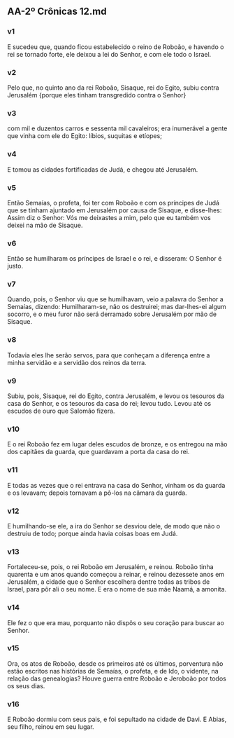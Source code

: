 ## AA-2º Crônicas 12.md
### v1
 E sucedeu que, quando ficou estabelecido o reino de Roboão, e havendo o rei se tornado forte, ele deixou a lei do Senhor, e com ele todo o Israel.
### v2
 Pelo que, no quinto ano da rei Roboão, Sisaque, rei do Egito, subiu contra Jerusalém {porque eles tinham transgredido contra o Senhor}
### v3
 com mil e duzentos carros e sessenta mil cavaleiros; era inumerável a gente que vinha com ele do Egito: líbios, suquitas e etíopes;
### v4
 E tomou as cidades fortificadas de Judá, e chegou até Jerusalém.
### v5
 Então Semaías, o profeta, foi ter com Roboão e com os príncipes de Judá que se tinham ajuntado em Jerusalém por causa de Sisaque, e disse-lhes: Assim diz o Senhor: Vós me deixastes a mim, pelo que eu também vos deixei na mão de Sisaque.
### v6
 Então se humilharam os príncipes de Israel e o rei, e disseram: O Senhor é justo.
### v7
 Quando, pois, o Senhor viu que se humilhavam, veio a palavra do Senhor a Semaías, dizendo: Humilharam-se, não os destruirei; mas dar-lhes-ei algum socorro, e o meu furor não será derramado sobre Jerusalém por mão de Sisaque.
### v8
 Todavia eles lhe serão servos, para que conheçam a diferença entre a minha servidão e a servidão dos reinos da terra.
### v9
 Subiu, pois, Sisaque, rei do Egito, contra Jerusalém, e levou os tesouros da casa do Senhor, e os tesouros da casa do rei; levou tudo. Levou até os escudos de ouro que Salomão fizera.
### v10
 E o rei Roboão fez em lugar deles escudos de bronze, e os entregou na mão dos capitães da guarda, que guardavam a porta da casa do rei.
### v11
 E todas as vezes que o rei entrava na casa do Senhor, vinham os da guarda e os levavam; depois tornavam a pô-los na câmara da guarda.
### v12
 E humilhando-se ele, a ira do Senhor se desviou dele, de modo que não o destruiu de todo; porque ainda havia coisas boas em Judá.
### v13
 Fortaleceu-se, pois, o rei Roboão em Jerusalém, e reinou. Roboão tinha quarenta e um anos quando começou a reinar, e reinou dezessete anos em Jerusalém, a cidade que o Senhor escolhera dentre todas as tribos de Israel, para pôr ali o seu nome. E era o nome de sua mãe Naamá, a amonita.
### v14
 Ele fez o que era mau, porquanto não dispôs o seu coração para buscar ao Senhor.
### v15
 Ora, os atos de Roboão, desde os primeiros até os últimos, porventura não estão escritos nas histórias de Semaías, o profeta, e de Ido, o vidente, na relação das genealogias? Houve guerra entre Roboão e Jeroboão por todos os seus dias.
### v16
 E Roboão dormiu com seus pais, e foi sepultado na cidade de Davi. E Abias, seu filho, reinou em seu lugar.
